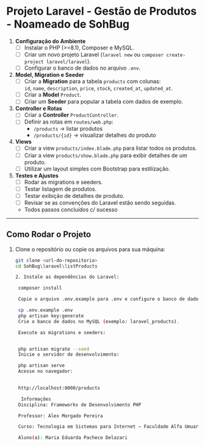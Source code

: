 # Projeto Laravel - Gestão de Produtos - Noameado de SohBug



1. **Configuração do Ambiente**
   - [ ] Instalar o PHP (>=8.1), Composer e MySQL.
   - [ ] Criar um novo projeto Laravel (`laravel new` ou `composer create-project laravel/laravel`).
   - [ ] Configurar o banco de dados no arquivo `.env`.

2. **Model, Migration e Seeder**
   - [ ] Criar a **Migration** para a tabela `products` com colunas:  
     `id`, `name`, `description`, `price`, `stock`, `created_at`, `updated_at`.
   - [ ] Criar a **Model** `Product`.
   - [ ] Criar um **Seeder** para popular a tabela com dados de exemplo.

3. **Controller e Rotas**
   - [ ] Criar a **Controller** `ProductController`.
   - [ ] Definir as rotas em `routes/web.php`:  
     - `/products` → listar produtos  
     - `/products/{id}` → visualizar detalhes do produto

4. **Views**
   - [ ] Criar a view `products/index.blade.php` para listar todos os produtos.
   - [ ] Criar a view `products/show.blade.php` para exibir detalhes de um produto.
   - [ ] Utilizar um layout simples com Bootstrap para estilização.

5. **Testes e Ajustes**
   - [ ] Rodar as migrations e seeders.
   - [ ] Testar listagem de produtos.
   - [ ] Testar exibição de detalhes de produto.
   - [ ] Revisar se as convenções do Laravel estão sendo seguidas.

   - Todos passos concluídos c/ sucesso

---

## Como Rodar o Projeto

1. Clone o repositório ou copie os arquivos para sua máquina:
   ```bash
   git clone <url-do-repositorio>
   cd SohBug\laravel\listProducts

   2. Instale as dependências do Laravel:

    composer install

    Copie o arquivo .env.example para .env e configure o banco de dados:

    cp .env.example .env
    php artisan key:generate
    Crie o banco de dados no MySQL (exemplo: laravel_products).

    Execute as migrations e seeders:


    php artisan migrate --seed
    Inicie o servidor de desenvolvimento:

    php artisan serve
    Acesse no navegador:

  
    http://localhost:8000/products

     Informações
    Disciplina: Frameworks de Desenvolvimento PHP

    Professor: Alex Morgado Pereira

    Curso: Tecnologia em Sistemas para Internet – Faculdade Alfa Umuarama

    Aluno(a): Maria Eduarda Pacheco Delazari



